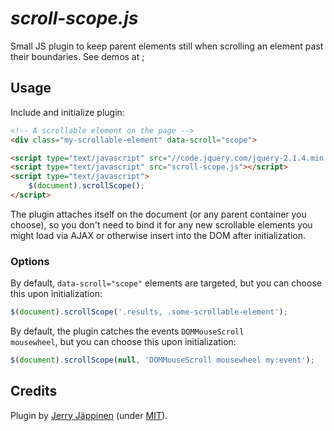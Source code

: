 
# *scroll-scope.js*

Small JS plugin to keep parent elements still when scrolling an element past their boundaries. See demos at []();



## Usage

Include and initialize plugin:

```html
<!-- A scrollable element on the page -->
<div class="my-scrollable-element" data-scroll="scope">

<script type="text/javascript" src="//code.jquery.com/jquery-2.1.4.min.js"></script>
<script type="text/javascript" src="scroll-scope.js"></script>
<script type="text/javascript">
	$(document).scrollScope();
</script>
```

The plugin attaches itself on the document (or any parent container you choose), so you don't need to bind it for any new scrollable elements you might load via AJAX or otherwise insert into the DOM after initialization.



### Options

By default, `data-scroll="scope"` elements are targeted, but you can choose this upon initialization:

```js
$(document).scrollScope('.results, .some-scrollable-element');
```

By default, the plugin catches the events <code>DOMMouseScroll mousewheel</code>, but you can choose this upon initialization:

```js
$(document).scrollScope(null, 'DOMMouseScroll mousewheel my:event');
```



<h2>Credits</h2>

Plugin by [Jerry Jäppinen](http://eiskis.net/) (under [MIT](https://github.com/Eiskis/scroll-scope/blob/master/LICENSE)).
